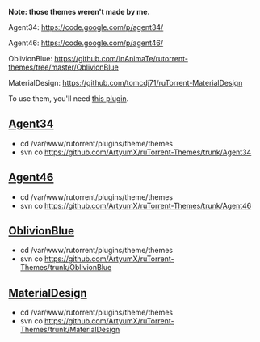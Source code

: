 **Note: those themes weren't made by me.**
 
Agent34: https://code.google.com/p/agent34/
 
Agent46: https://code.google.com/p/agent46/
 
OblivionBlue: https://github.com/InAnimaTe/rutorrent-themes/tree/master/OblivionBlue

MaterialDesign: https://github.com/tomcdj71/ruTorrent-MaterialDesign
 
To use them, you'll need [this plugin](https://code.google.com/p/rutorrent/wiki/PluginTheme).
 
[Agent34](https://raw.githubusercontent.com/ArtyumX/ruTorrent-Themes/master/agent34.png)
------------------------
* cd /var/www/rutorrent/plugins/theme/themes
* svn co https://github.com/ArtyumX/ruTorrent-Themes/trunk/Agent34
 
[Agent46](https://raw.githubusercontent.com/ArtyumX/ruTorrent-Themes/master/agent46.png)
------------------------
* cd /var/www/rutorrent/plugins/theme/themes
* svn co https://github.com/ArtyumX/ruTorrent-Themes/trunk/Agent46
 
[OblivionBlue](https://raw.githubusercontent.com/ArtyumX/ruTorrent-Themes/master/oblivionblue.png)
------------------------------
* cd /var/www/rutorrent/plugins/theme/themes
* svn co https://github.com/ArtyumX/ruTorrent-Themes/trunk/OblivionBlue

[MaterialDesign](https://raw.githubusercontent.com/ArtyumX/ruTorrent-Themes/master/materialdesign.jpg)
------------------------------
* cd /var/www/rutorrent/plugins/theme/themes
* svn co https://github.com/ArtyumX/ruTorrent-Themes/trunk/MaterialDesign

